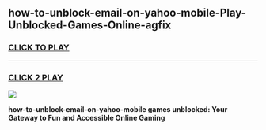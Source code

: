 
## how-to-unblock-email-on-yahoo-mobile-Play-Unblocked-Games-Online-agfix
<h3>
<a href="https://premium76.site?title=how-to-unblock-email-on-yahoo-mobile&ref=25A">CLICK TO PLAY</a></h3>
<hr>

<h3>
<a href="https://premium76.site?title=how-to-unblock-email-on-yahoo-mobile&ref=25A">CLICK 2 PLAY</a>
  
</h3>

<a href="https://premium76.site?title=how-to-unblock-email-on-yahoo-mobile&ref=25A"><img src="https://clearcache.store/games.png"></a>


**how-to-unblock-email-on-yahoo-mobile games unblocked: Your Gateway to Fun and Accessible Online Gaming**
